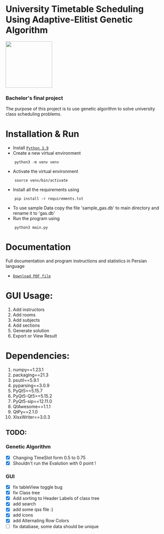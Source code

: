# University Timetable Scheduling Using Adaptive-Elitist Genetic Algorithm

<img src="https://upload.wikimedia.org/wikipedia/fa/3/39/Tehranshomallogo.png" width="150" />

### Bachelor's final project
The purpose of this project is to use genetic algorithm to solve university class scheduling problems.

# Installation & Run
- Install [`Python 3.9`](https://www.python.org/downloads/)
- Create a new virtual environment
```
    python3 -m venv venv
```
- Activate the virtual environment
```
    source venv/bin/activate
```
- Install all the requirements using
```
    pip install -r requirements.txt 
```
- To use sample Data copy the file 'sample_gas.db' to main directory and rename it to 'gas.db'
- Run the program using
```
    python3 main.py
```

# Documentation
Full documentation and program instructions and statistics in Persian language 
- [`Download PDF file`](Documentation/AutoUniversityScheduler.pdf)
# GUI Usage:
1. Add instructors
2. Add rooms
3. Add subjects
4. Add sections
5. Generate solution
6. Export or View Result

# Dependencies:
1. numpy==1.23.1
2. packaging==21.3
3. psutil==5.9.1
4. pyparsing==3.0.9
5. PyQt5==5.15.7
6. PyQt5-Qt5==5.15.2
7. PyQt5-sip==12.11.0
8. QtAwesome==1.1.1
9. QtPy==2.1.0
10. XlsxWriter==3.0.3



## TODO:

### Genetic Algorithm
- [X] Changing TimeSlot form 0.5 to 0.75
- [X] Shouldn't run the Evalution with 0 point !

### GUI
- [X] fix tableView toggle bug
- [x] fix Class tree
- [x] Add sorting to Header Labels of class tree
- [x] add search 
- [x] add some qss file :)
- [x] add icons
- [x] add Alternating Row Colors
- [ ] fix database, some data should be unique 
